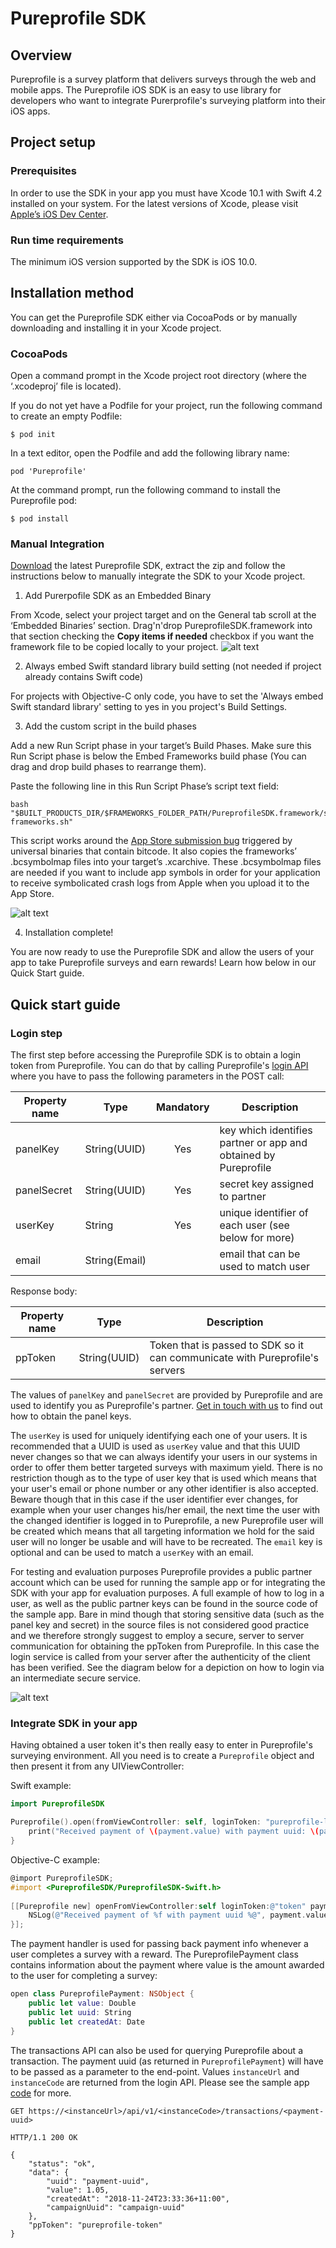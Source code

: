 #  Pureprofile SDK

## Overview

Pureprofile is a survey platform that delivers surveys through the web and mobile apps. The Pureprofile iOS SDK is an easy to use library for developers who want to integrate Purerprofile's surveying platform into their iOS apps.  

## Project setup

### Prerequisites
In order to use the SDK in your app you must have Xcode 10.1 with Swift 4.2 installed on your system. For the latest versions of Xcode, please visit [Apple’s iOS Dev Center](https://developer.apple.com/download/).

### Run time requirements

The minimum iOS version supported by the SDK is iOS 10.0.

## Installation method

You can get the Pureprofile SDK either via CocoaPods or by manually downloading and installing it in your Xcode project.

### CocoaPods

Open a command prompt in the Xcode project root directory (where the ‘.xcodeproj’ file is located).

If you do not yet have a Podfile for your project, run the following command to create an empty Podfile:

```
$ pod init
```

In a text editor, open the Podfile and add the following library name:

```
pod 'Pureprofile'
```

At the command prompt, run the following command to install the Pureprofile pod:

```
$ pod install
```

### Manual Integration

[Download](https://devtools.pureprofile.com/surveys/ios/latest/PureprofileSDK.zip) the latest Pureprofile SDK, extract the zip and follow the instructions below to manually integrate the SDK to your Xcode project. 

1) Add Purerpofile SDK as an Embedded Binary

From Xcode, select your project target and on the General tab scroll at the ‘Embedded Binaries’ section. Drag'n'drop PureprofileSDK.framework into that section checking the __Copy items if needed__ checkbox if you want the framework file to be copied locally to your project.
![alt text](https://devtools.pureprofile.com/surveys/ios/assets/Xcode_embedded_binaries_screenshot.jpg)

2) Always embed Swift standard library build setting (not needed if project already contains Swift code)

For projects with Objective-C only code, you have to set the 'Always embed Swift standard library' setting to yes in you project's Build Settings.

3) Add the custom script in the build phases

Add a new Run Script phase in your target’s Build Phases. Make sure this Run Script phase is below the Embed Frameworks build phase (You can drag and drop build phases to rearrange them).

Paste the following line in this Run Script Phase’s script text field:

```
bash "$BUILT_PRODUCTS_DIR/$FRAMEWORKS_FOLDER_PATH/PureprofileSDK.framework/strip-frameworks.sh"
```

This script works around the [App Store submission bug](http://www.openradar.me/radar?id=6409498411401216) triggered by universal binaries that contain bitcode. It also copies the frameworks’ .bcsymbolmap files into your target’s .xcarchive. These .bcsymbolmap files are needed if you want to include app symbols in order for your application to receive symbolicated crash logs from Apple when you upload it to the App Store.  

![alt text](https://devtools.pureprofile.com/surveys/ios/assets/Xcode_run_script_phase_screenshot.png)

4) Installation complete!

You are now ready to use the Pureprofile SDK and allow the users of your app to take Pureprofile surveys and earn rewards! Learn how below in our Quick Start guide.

## Quick start guide

### Login step

The first step before accessing the Pureprofile SDK is to obtain a login token from Pureprofile. You can do that by calling Pureprofile's [login API]("https://pp-auth-api.pureprofile.com/api/v1/panel/login") where you have to pass the following parameters in the POST call:

| Property name | Type          | Mandatory | Description 
|---------------|---------------|:---------:|-------------
| panelKey      | String(UUID)  | Yes       | key which identifies partner or app and obtained by Pureprofile
| panelSecret   | String(UUID)  | Yes       | secret key assigned to partner
| userKey       | String        | Yes       | unique identifier of each user (see below for more) 
| email         | String(Email) |           | email that can be used to match user

Response body:

| Property name | Type          | Description 
|---------------|---------------|-------------
| ppToken       | String(UUID)  | Token that is passed to SDK so it can communicate with Pureprofile's servers

The values of  `panelKey` and `panelSecret` are provided by Pureprofile and are used to identify you as Pureprofile's partner. [Get in touch with us](mailto:product@pureprofile.com) to find out how to obtain the panel keys.

The `userKey` is used for uniquely identifying each one of your users. It is recommended that a UUID is used as `userKey` value and that this UUID never changes so that we can always identify your users in our systems in order to offer them better targeted surveys with maximum yield. There is no restriction though as to the type of user key that is used which means that your user's email or phone number or any other identifier is also accepted. Beware though that in this case if the user identifier ever changes, for example when your user changes his/her email, the next time the user with the changed identifier is logged in to Pureprofile, a new Pureprofile user will be created which means that all targeting information we hold for the said user will no longer be usable and will have to be recreated. The `email` key is optional and can be used to match a `userKey` with an email. 

For testing and evaluation purposes Pureprofile provides a public partner account which can be used for running the sample app or for integrating the SDK with your app for evaluation purposes. A full example of how to log in a user, as well as the public partner keys can be found in the source code of the sample app. Bare in mind though that storing sensitive data (such as the panel key and secret) in the source files is not considered good practice and we therefore strongly suggest to employ a secure, server to server communication for obtaining the ppToken from Pureprofile. In this case the login service is called from your server after the authenticity of the client has been verified. See the diagram below for a depiction on how to login via an intermediate secure service.

![alt text](https://devtools.pureprofile.com/surveys/ios/assets/server2server_login.png)

### Integrate SDK in your app

Having obtained a user token it's then really easy to enter in Pureprofile's surveying environment. All you need is to create a `Pureprofile` object and then present it from any UIViewController:

Swift example:
```swift
import PureprofileSDK

Pureprofile().open(fromViewController: self, loginToken: "pureprofile-login-token") { payment in
    print("Received payment of \(payment.value) with payment uuid: \(payment.uuid)")
}
```

Objective-C example:
```objectivec
@import PureprofileSDK;
#import <PureprofileSDK/PureprofileSDK-Swift.h>
 
[[Pureprofile new] openFromViewController:self loginToken:@"token" paymentHandler:^(PureprofilePayment * _Nonnull payment) {
    NSLog(@"Received payment of %f with payment uuid %@", payment.value, payment.uuid);
}];
```

The payment handler is used for passing back payment info whenever a user completes a survey with a reward. The PureprofilePayment class contains information about the payment where value is the amount awarded to the user for completing a survey:
```swift
open class PureprofilePayment: NSObject {
    public let value: Double
    public let uuid: String
    public let createdAt: Date
}
```

The transactions API can also be used for querying Pureprofile about a transaction. The payment uuid (as returned in `PureprofilePayment`) will have to be passed as a parameter to the end-point. Values `instanceUrl` and `instanceCode` are returned from the login API. Please see the sample app [code](https://github.com/pureprofile/pureprofile-sdk-ios/blob/master/SdkSampleApp/ViewController.swift#L45) for more.
```
GET https://<instanceUrl>/api/v1/<instanceCode>/transactions/<payment-uuid>

HTTP/1.1 200 OK

{
    "status": "ok",
    "data": {
        "uuid": "payment-uuid",
        "value": 1.05,
        "createdAt": "2018-11-24T23:33:36+11:00",
        "campaignUuid": "campaign-uuid"
    },
    "ppToken": "pureprofile-token"
}
```
